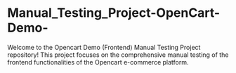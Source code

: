 # Manual_Testing_Project-OpenCart-Demo-
Welcome to the Opencart Demo (Frontend) Manual Testing Project repository! This project focuses on the comprehensive manual testing of the frontend functionalities of the Opencart e-commerce platform.
